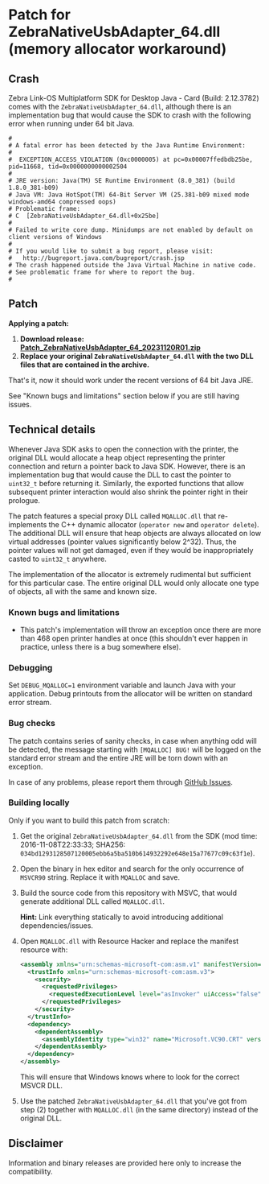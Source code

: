# Patch for ZebraNativeUsbAdapter_64.dll (memory allocator workaround)
## Crash

Zebra Link-OS Multiplatform SDK for Desktop Java - Card (Build: 2.12.3782)
comes with the `ZebraNativeUsbAdapter_64.dll`, although there is an implementation
bug that would cause the SDK to crash with the following error when running
under 64 bit Java.

```
#
# A fatal error has been detected by the Java Runtime Environment:
#
#  EXCEPTION_ACCESS_VIOLATION (0xc0000005) at pc=0x00007ffedbdb25be, pid=11668, tid=0x0000000000002504
#
# JRE version: Java(TM) SE Runtime Environment (8.0_381) (build 1.8.0_381-b09)
# Java VM: Java HotSpot(TM) 64-Bit Server VM (25.381-b09 mixed mode windows-amd64 compressed oops)
# Problematic frame:
# C  [ZebraNativeUsbAdapter_64.dll+0x25be]
#
# Failed to write core dump. Minidumps are not enabled by default on client versions of Windows
#
# If you would like to submit a bug report, please visit:
#   http://bugreport.java.com/bugreport/crash.jsp
# The crash happened outside the Java Virtual Machine in native code.
# See problematic frame for where to report the bug.
#
```

## Patch

**Applying a patch:**
1. **Download release: [Patch_ZebraNativeUsbAdapter_64_20231120R01.zip](https://github.com/7c5eea120b/zxp-native-usb-adapter-64bit-hack/releases/download/build-20231120R01/Patch_ZebraNativeUsbAdapter_64_20231120R01.zip)**
2. **Replace your original `ZebraNativeUsbAdapter_64.dll` with the two DLL files that are contained in the archive.**

That's it, now it should work under the recent versions of 64 bit Java JRE.

See "Known bugs and limitations" section below if you are still having issues.

## Technical details

Whenever Java SDK asks to open the connection with the printer, the original DLL would allocate
a heap object representing the printer connection and return a pointer back to Java SDK. However, there is
an implementation bug that would cause the DLL to cast the pointer to `uint32_t` before returning it.
Similarly, the exported functions that allow subsequent printer interaction would also shrink the pointer right
in their prologue.

The patch features a special proxy DLL called `MQALLOC.dll` that re-implements the C++ dynamic
allocator (`operator new` and `operator delete`). The additional DLL will ensure that heap objects are always
allocated on low virtual addresses (pointer values significantly below 2^32). Thus, the pointer values will
not get damaged, even if they would be inappropriately casted to `uint32_t` anywhere.

The implementation of the allocator is extremely rudimental but sufficient for this particular case.
The entire original DLL would only allocate one type of objects, all with the same and known size.

### Known bugs and limitations

* This patch's implementation will throw an exception once there are more than 468 open printer handles
  at once (this shouldn't ever happen in practice, unless there is a bug somewhere else).

### Debugging

Set `DEBUG_MQALLOC=1` environment variable and launch Java with your application.
Debug printouts from the allocator will be written on standard error stream.

### Bug checks

The patch contains series of sanity checks, in case when anything odd will be detected, the message starting with `[MQALLOC] BUG!`
will be logged on the standard error stream and the entire JRE will be torn down with an exception.

In case of any problems, please report them through [GitHub Issues](https://github.com/7c5eea120b/zxp-native-usb-adapter-64bit-hack/issues).

### Building locally

Only if you want to build this patch from scratch:

1. Get the original `ZebraNativeUsbAdapter_64.dll` from the SDK (mod time: 2016-11-08T22:33:33; SHA256: `034bd1293128507120005ebb6a5ba510b614932292e648e15a77677c09c63f1e`).
2. Open the binary in hex editor and search for the only occurrence of `MSVCR90` string. Replace it with `MQALLOC` and save.
3. Build the source code from this repository with MSVC, that would generate additional DLL called `MQALLOC.dll`.

   **Hint:** Link everything statically to avoid introducing additional dependencies/issues.
5. Open `MQALLOC.dll` with Resource Hacker and replace the manifest resource with:
   ```xml
   <assembly xmlns="urn:schemas-microsoft-com:asm.v1" manifestVersion="1.0">
     <trustInfo xmlns="urn:schemas-microsoft-com:asm.v3">
       <security>
         <requestedPrivileges>
           <requestedExecutionLevel level="asInvoker" uiAccess="false"></requestedExecutionLevel>
         </requestedPrivileges>
       </security>
     </trustInfo>
     <dependency>
       <dependentAssembly>
         <assemblyIdentity type="win32" name="Microsoft.VC90.CRT" version="9.0.21022.8" processorArchitecture="amd64" publicKeyToken="1fc8b3b9a1e18e3b"></assemblyIdentity>
       </dependentAssembly>
     </dependency>
   </assembly>
   ```
   This will ensure that Windows knows where to look for the correct MSVCR DLL.
6. Use the patched `ZebraNativeUsbAdapter_64.dll` that you've got from step (2) together with `MQALLOC.dll` (in the same directory) instead of the original DLL.

## Disclaimer

Information and binary releases are provided here only to increase the compatibility.
